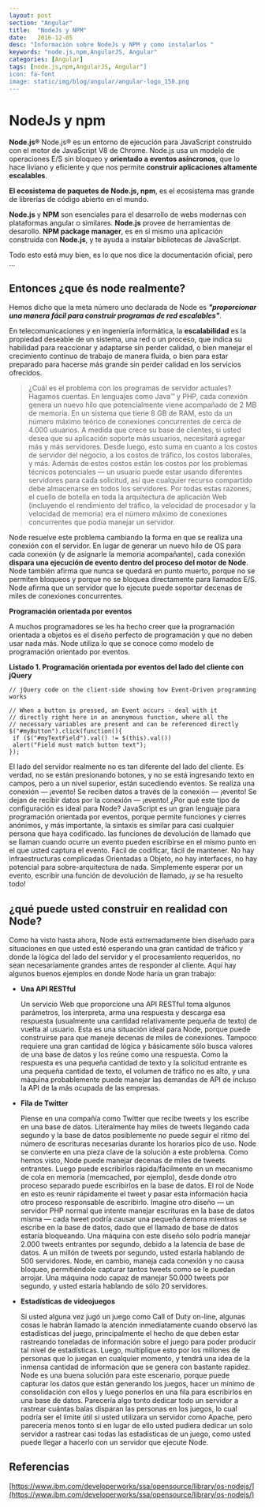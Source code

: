 ```yaml
---
layout: post
section: "Angular"
title:  "NodeJs y NPM"
date:   2016-12-05
desc: "Información sobre NodeJs y NPM y como instalarlos "
keywords: "node.js,npm,AngularJS, Angular"
categories: [Angular]
tags: [node.js,npm,AngularJS, Angular"]
icon: fa-font
image: static/img/blog/angular/angular-logo_150.png
---
```


# NodeJs y npm #

**Node.js®** Node.js® es un entorno de ejecución para JavaScript construido con el motor de JavaScript V8 de Chrome. Node.js usa un modelo de operaciones E/S sin bloqueo y **orientado a eventos asíncronos**, que lo hace liviano y eficiente y que nos permite **construir aplicaciones altamente escalables**.

**El ecosistema de paquetes de Node.js, npm**, es el ecosistema mas grande de librerías de código abierto en el mundo.

**Node.js** y **NPM** son esenciales para el desarrollo de webs modernas con plataformas angular o similares. **Node.js** provee de herramientas de desarollo. **NPM package manager**, es en sí mismo una aplicación construida con **Node.js**, y te ayuda a instalar bibliotecas de JavaScript.

Todo esto está muy bien, es lo que nos dice la documentación oficial, pero ...

## Entonces ¿que és node realmente? ##
<!--more-->
Hemos dicho que la meta número uno declarada de Node es ***"proporcionar una manera fácil para construir programas de red escalables"***.

En telecomunicaciones y en ingeniería informática, la **escalabilidad** es la propiedad deseable de un sistema, una red o un proceso, que indica su habilidad para reaccionar y adaptarse sin perder calidad, o bien manejar el crecimiento continuo de trabajo de manera fluida, o bien para estar preparado para hacerse más grande sin perder calidad en los servicios ofrecidos.

> ¿Cuál es el problema con los programas de servidor actuales? Hagamos cuentas. En lenguajes como Java™ y PHP, cada conexión genera un nuevo hilo que potencialmente viene acompañado de 2 MB de memoria. En un sistema que tiene 8 GB de RAM, esto da un número máximo teórico de conexiones concurrentes de cerca de 4.000 usuarios. A medida que crece su base de clientes, si usted desea que su aplicación soporte más usuarios, necesitará agregar más y más servidores. Desde luego, esto suma en cuanto a los costos de servidor del negocio, a los costos de tráfico, los costos laborales, y más. Además de estos costos están los costos por los problemas técnicos potenciales — un usuario puede estar usando diferentes servidores para cada solicitud, así que cualquier recurso compartido debe almacenarse en todos los servidores. Por todas estas razones, el cuello de botella en toda la arquitectura de aplicación Web (incluyendo el rendimiento del tráfico, la velocidad de procesador y la velocidad de memoria) era el número máximo de conexiones concurrentes que podía manejar un servidor.


Node resuelve este problema cambiando la forma en que se realiza una conexión con el servidor. En lugar de generar un nuevo hilo de OS para cada conexión (y de asignarle la memoria acompañante), cada conexión **dispara una ejecución de evento dentro del proceso del motor de Node**. Node también afirma que nunca se quedará en punto muerto, porque no se permiten bloqueos y porque no se bloquea directamente para llamados E/S. Node afirma que un servidor que lo ejecute puede soportar decenas de miles de conexiones concurrentes.

**Programación orientada por eventos**

A muchos programadores se les ha hecho creer que la programación orientada a objetos es el diseño perfecto de programación y que no deben usar nada más. Node utiliza lo que se conoce como modelo de programación orientado por eventos.

**Listado 1. Programación orientada por eventos del lado del cliente con jQuery**

    // jQuery code on the client-side showing how Event-Driven programming works
    
    // When a button is pressed, an Event occurs - deal with it
    // directly right here in an anonymous function, where all the
    // necessary variables are present and can be referenced directly
    $("#myButton").click(function(){
     if ($("#myTextField").val() != $(this).val())
     alert("Field must match button text");
    });

El lado del servidor realmente no es tan diferente del lado del cliente. Es verdad, no se están presionando botones, y no se está ingresando texto en campos, pero a un nivel superior, están sucediendo eventos. Se realiza una conexión — ¡evento! Se reciben datos a través de la conexión — ¡evento! Se dejan de recibir datos por la conexión — ¡evento!
¿Por qué este tipo de configuración es ideal para Node? JavaScript es un gran lenguaje para programación orientada por eventos, porque permite funciones y cierres anónimos, y más importante, la sintaxis es similar para casi cualquier persona que haya codificado. las funciones de devolución de llamado que se llaman cuando ocurre un evento pueden escribirse en el mismo punto en el que usted captura el evento. Fácil de codificar, fácil de mantener. No hay infraestructuras complicadas Orientadas a Objeto, no hay interfaces, no hay potencial para sobre-arquitectura de nada. Simplemente esperar por un evento, escribir una función de devolución de llamado, ¡y se ha resuelto todo!

## ¿qué puede usted construir en realidad con Node? ##

Como ha visto hasta ahora, Node está extremadamente bien diseñado para situaciones en que usted esté esperando una gran cantidad de tráfico y donde la lógica del lado del servidor y el procesamiento requeridos, no sean necesariamente grandes antes de responder al cliente. Aquí hay algunos buenos ejemplos en donde Node haría un gran trabajo:

- **Una API RESTful**

	Un servicio Web que proporcione una API RESTful toma algunos parámetros, los interpreta, arma una respuesta y descarga esa respuesta (usualmente una cantidad relativamente pequeña de texto) de vuelta al usuario. Esta es una situación ideal para Node, porque puede construirse para que maneje decenas de miles de conexiones. Tampoco requiere una gran cantidad de lógica y básicamente sólo busca valores de una base de datos y los reúne como una respuesta. Como la respuesta es una pequeña cantidad de texto y la solicitud entrante es una pequeña cantidad de texto, el volumen de tráfico no es alto, y una máquina probablemente puede manejar las demandas de API de incluso la API de la más ocupada de las empresas.

- **Fila de Twitter**

	Piense en una compañía como Twitter que recibe tweets y los escribe en una base de datos. Literalmente hay miles de tweets llegando cada segundo y la base de datos posiblemente no puede seguir el ritmo del número de escrituras necesarias durante los horarios pico de uso. Node se convierte en una pieza clave de la solución a este problema. Como hemos visto, Node puede manejar decenas de miles de tweets entrantes. Luego puede escribirlos rápida/fácilmente en un mecanismo de cola en memoria (memcached, por ejemplo), desde donde otro proceso separado puede escribirlos en la base de datos. El rol de Node en esto es reunir rápidamente el tweet y pasar esta información hacia otro proceso responsable de escribirlo. Imagine otro diseño — un servidor PHP normal que intente manejar escrituras en la base de datos misma — cada tweet podría causar una pequeña demora mientras se escribe en la base de datos, dado que el llamado de base de datos estaría bloqueando. Una máquina con este diseño sólo podría manejar 2.000 tweets entrantes por segundo, debido a la latencia de base de datos. A un millón de tweets por segundo, usted estaría hablando de 500 servidores. Node, en cambio, maneja cada conexión y no causa bloqueo, permitiéndole capturar tantos tweets como se le puedan arrojar. Una máquina nodo capaz de manejar 50.000 tweets por segundo, y usted estaría hablando de sólo 20 servidores.

- **Estadísticas de videojuegos**

	Si usted alguna vez jugó un juego como Call of Duty on-line, algunas cosas le habrán llamado la atención inmediatamente cuando observó las estadísticas del juego, principalmente el hecho de que deben estar rastreando toneladas de información sobre el juego para poder producir tal nivel de estadísticas. Luego, multiplique esto por los millones de personas que lo juegan en cualquier momento, y tendrá una idea de la inmensa cantidad de información que se genera con bastante rapidez. Node es una buena solución para este escenario, porque puede capturar los datos que están generando los juegos, hacer un mínimo de consolidación con ellos y luego ponerlos en una fila para escribirlos en una base de datos. Parecería algo tonto dedicar todo un servidor a rastrear cuántas balas disparan las personas en los juegos, lo cual podría ser el límite útil si usted utilizara un servidor como Apache, pero parecería menos tonto si en lugar de ello usted pudiera dedicar un solo servidor a rastrear casi todas las estadísticas de un juego, como usted puede llegar a hacerlo con un servidor que ejecute Node.

## Referencias ##

[https://www.ibm.com/developerworks/ssa/opensource/library/os-nodejs/](https://www.ibm.com/developerworks/ssa/opensource/library/os-nodejs/)